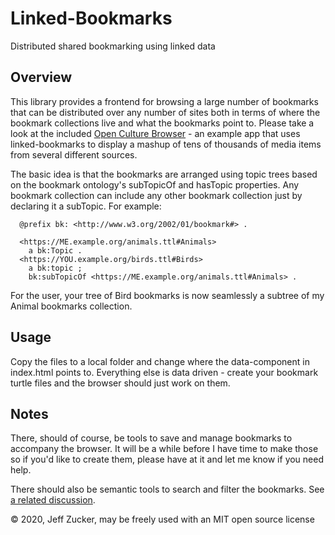 # Linked-Bookmarks

Distributed shared bookmarking using linked data

## Overview

This library provides a frontend for browsing a large number of bookmarks that can be distributed over any number of sites both in terms of where the bookmark collections live and what the bookmarks point to.  Please take a look at the included <a href="http://jeff-zucker.github.io/linked-bookmarks/">Open Culture Browser</a> - an example app that uses linked-bookmarks to display a mashup of tens of thousands of media items from several different sources.

The basic idea is that the bookmarks are arranged using topic trees based on the bookmark ontology's subTopicOf and hasTopic properties.  Any bookmark collection can include any other bookmark collection just by declaring it a subTopic.  For example:
```turtle
  @prefix bk: <http://www.w3.org/2002/01/bookmark#> .

  <https://ME.example.org/animals.ttl#Animals>
    a bk:Topic .
  <https://YOU.example.org/birds.ttl#Birds>
    a bk:topic ;
    bk:subTopicOf <https://ME.example.org/animals.ttl#Animals> .
```
For the user, your tree of Bird bookmarks is now seamlessly a subtree of my Animal bookmarks collection.

## Usage

Copy the files to a local folder and change where the data-component in index.html points to.  Everything else is data driven - create your bookmark turtle files and the browser should just work on them.

## Notes

There, should of course, be tools to save and manage bookmarks to accompany the browser. It will be a while before I have time to make those so if you'd like to create them, please have at it and let me know if you need help.

There should also be semantic tools to search and filter the bookmarks. See <a href="https://solidos.solidcommunity.net/public/2021/01%20Building%20Solid%20Apps%20which%20use%20Public%20Data.html">a related discussion</a>.

&copy; 2020, Jeff Zucker, may be freely used with an MIT open source license